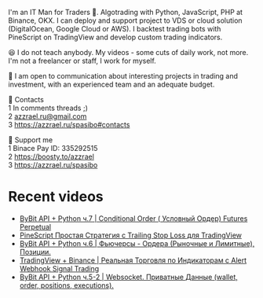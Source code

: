 I'm an IT Man for Traders 🤑. Algotrading with Python, JavaScript, PHP at Binance, OKX. 
I can deploy and support project to VDS or cloud solution (DigitalOcean, Google Cloud or AWS). I backtest trading bots with PineScript on TradingView and develop custom trading indicators.

😆 I do not teach anybody. My videos - some cuts of daily work, not more. I'm not a freelancer or staff, I work for myself.

🖖 I am open to communication about interesting projects in trading and investment, with an experienced team and an adequate budget.

👀 Contacts \
1 In comments threads ;) \
2 azzrael.ru@gmail.com \
3 https://azzrael.ru/spasibo#contacts

🤑 Support me \
1 Binace Pay ID: 335292515 \
2 https://boosty.to/azzrael \
3 https://azzrael.ru/spasibo

# Recent videos

<!-- AZZCODEYT:START -->
- [ByBit API + Python ч.7 | Conditional Order &lpar; Условный Ордер&rpar; Futures Perpetual](https://www.youtube.com/watch?v=tVBxvKP3sMM)
- [PineScript Простая Стратегия с Trailing Stop Loss для TradingView](https://www.youtube.com/watch?v=uMfaNehQV0Q)
- [ByBit API + Python ч.6 | Фьючерсы - Ордера &lpar;Рыночные и Лимитные&rpar;, Позиции.](https://www.youtube.com/watch?v=uPMfQXwHZpo)
- [TradingView + Binance | Реальная Торговля по Индикаторам с Alert Webhook Signal Trading](https://www.youtube.com/watch?v=VCPZUhIJsfM)
- [ByBit API + Python ч.5-2 | Websocket. Приватные Данные &lpar;wallet, order, positions, executions&rpar;.](https://www.youtube.com/watch?v=5oZvSWKGyFU)
<!-- AZZCODEYT:END -->

